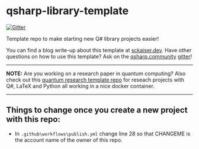 # qsharp-library-template

[![Gitter](https://badges.gitter.im/qsharp-community/community.svg)](https://gitter.im/qsharp-community/community?utm_source=badge&utm_medium=badge&utm_campaign=pr-badge)

Template repo to make starting new Q# library projects easier!

You can find a blog write-up about this template at [sckaiser.dev](https://www.sckaiser.dev/blog/2020/06/09/qsharp-libraries.html).
Have other questions on how to use this template?
Ask on the [qsharp.community](https://qsharp.community/) [gitter](https://gitter.im/qsharp-community/community?utm_source=badge&utm_medium=badge&utm_campaign=pr-badge)!

---
**NOTE:**
Are you working on a research paper in quantum computing?
Also check out this [quantum research template repo](https://github.com/cgranade/quantum-research-template/) for reseach projects with Q#, LaTeX and Python all working in a nice docker container.

---

## Things to change once you create a new project with this repo:
- In `.github\workflows\publish.yml` change line 28 so that CHANGEME is the account name of the owner of this repo.
